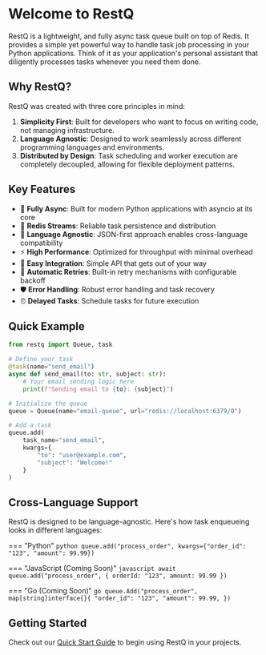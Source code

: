 # Welcome to RestQ

RestQ is a lightweight, and fully async task queue built on top of Redis. It provides a simple yet powerful way to handle task job processing in your Python applications. Think of it as your application's personal assistant that diligently processes tasks whenever you need them done.

## Why RestQ?

RestQ was created with three core principles in mind:

1. **Simplicity First**: Built for developers who want to focus on writing code, not managing infrastructure.
2. **Language Agnostic**: Designed to work seamlessly across different programming languages and environments.
3. **Distributed by Design**: Task scheduling and worker execution are completely decoupled, allowing for flexible deployment patterns.

## Key Features

- 🚀 **Fully Async**: Built for modern Python applications with asyncio at its core
- 🔄 **Redis Streams**: Reliable task persistence and distribution
- 💪 **Language Agnostic**: JSON-first approach enables cross-language compatibility
- ⚡ **High Performance**: Optimized for throughput with minimal overhead
- 🔌 **Easy Integration**: Simple API that gets out of your way
- 🎯 **Automatic Retries**: Built-in retry mechanisms with configurable backoff
- 🛡️ **Error Handling**: Robust error handling and task recovery
- ⏰ **Delayed Tasks**: Schedule tasks for future execution

## Quick Example

```python
from restq import Queue, task

# Define your task
@task(name="send_email")
async def send_email(to: str, subject: str):
    # Your email sending logic here
    print(f"Sending email to {to}: {subject}")

# Initialize the queue
queue = Queue(name="email-queue", url="redis://localhost:6379/0")

# Add a task
queue.add(
    task_name="send_email",
    kwargs={
        "to": "user@example.com",
        "subject": "Welcome!"
    }
)
```

## Cross-Language Support

RestQ is designed to be language-agnostic. Here's how task enqueueing looks in different languages:

=== "Python"
    ```python
    queue.add("process_order", kwargs={"order_id": "123", "amount": 99.99})
    ```

=== "JavaScript (Coming Soon)"
    ```javascript
    await queue.add("process_order", { orderId: "123", amount: 99.99 })
    ```

=== "Go (Coming Soon)"
    ```go
    queue.Add("process_order", map[string]interface{}{
        "order_id": "123",
        "amount": 99.99,
    })
    ```

## Getting Started

Check out our [Quick Start Guide](getting-started/quickstart.md) to begin using RestQ in your projects.
